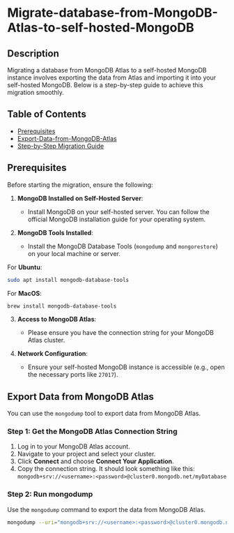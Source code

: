# Migrate-database-from-MongoDB-Atlas-to-self-hosted-MongoDB

## Description
Migrating a database from MongoDB Atlas to a self-hosted MongoDB instance involves exporting the data from Atlas and importing it into your self-hosted MongoDB. Below is a step-by-step guide to achieve this migration smoothly.

## Table of Contents
- [Prerequisites](#prerequisites)
- [Export-Data-from-MongoDB-Atlas](#export-data-from-mongodb-atlas)
- [Step-by-Step Migration Guide](#step-by-step-migration-guide)

## Prerequisites
Before starting the migration, ensure the following:

1. **MongoDB Installed on Self-Hosted Server**: 
   - Install MongoDB on your self-hosted server. You can follow the official MongoDB installation guide for your operating system.

2. **MongoDB Tools Installed**: 
   - Install the MongoDB Database Tools (`mongodump` and `mongorestore`) on your local machine or server.

For **Ubuntu**:
   ```bash
   sudo apt install mongodb-database-tools
   ```
For **MacOS**:
   ```bash
   brew install mongodb-database-tools
   ```

3. **Access to MongoDB Atlas**: 
   - Please ensure you have the connection string for your MongoDB Atlas cluster.

4. **Network Configuration**: 
   - Ensure your self-hosted MongoDB instance is accessible (e.g., open the necessary ports like `27017`).

## Export Data from MongoDB Atlas
You can use the `mongodump` tool to export data from MongoDB Atlas.

### Step 1: Get the MongoDB Atlas Connection String

1. Log in to your MongoDB Atlas account.
2. Navigate to your project and select your cluster.
3. Click **Connect** and choose **Connect Your Application**.
4. Copy the connection string. It should look something like this:
   `mongodb+srv://<username>:<password>@cluster0.mongodb.net/myDatabase`

### Step 2: Run mongodump

Use the `mongodump` command to export the data from MongoDB Atlas.

```bash
mongodump --uri="mongodb+srv://<username>:<password>@cluster0.mongodb.net/<database_name>" --out=/path/to/backup
```
